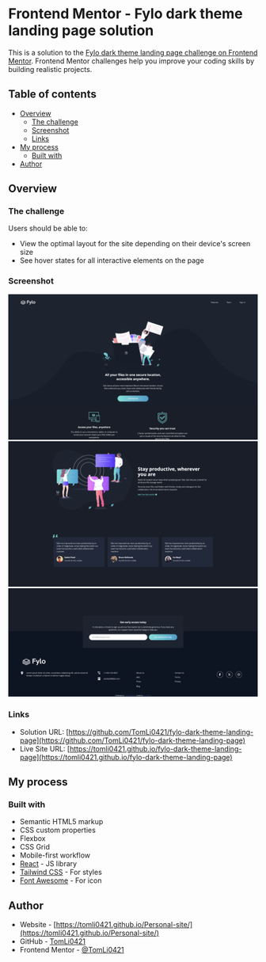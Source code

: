 # Frontend Mentor - Fylo dark theme landing page solution

This is a solution to the [Fylo dark theme landing page challenge on Frontend Mentor](https://www.frontendmentor.io/challenges/fylo-dark-theme-landing-page-5ca5f2d21e82137ec91a50fd). Frontend Mentor challenges help you improve your coding skills by building realistic projects.

## Table of contents

- [Overview](#overview)
  - [The challenge](#the-challenge)
  - [Screenshot](#screenshot)
  - [Links](#links)
- [My process](#my-process)
  - [Built with](#built-with)
- [Author](#author)

## Overview

### The challenge

Users should be able to:

- View the optimal layout for the site depending on their device's screen size
- See hover states for all interactive elements on the page

### Screenshot

![](./screenshot/desktop-design1.png)
![](./screenshot/desktop-design2.png)
![](./screenshot/desktop-design3.png)

### Links

- Solution URL: [https://github.com/TomLi0421/fylo-dark-theme-landing-page](https://github.com/TomLi0421/fylo-dark-theme-landing-page)
- Live Site URL: [https://tomli0421.github.io/fylo-dark-theme-landing-page](https://tomli0421.github.io/fylo-dark-theme-landing-page)

## My process

### Built with

- Semantic HTML5 markup
- CSS custom properties
- Flexbox
- CSS Grid
- Mobile-first workflow
- [React](https://react.dev/) - JS library
- [Tailwind CSS](https://tailwindcss.com) - For styles
- [Font Awesome](https://fontawesome.com/) - For icon

## Author

- Website - [https://tomli0421.github.io/Personal-site/](https://tomli0421.github.io/Personal-site/)
- GitHub - [TomLi0421](https://github.com/TomLi0421)
- Frontend Mentor - [@TomLi0421](https://www.frontendmentor.io/profile/TomLi0421)

